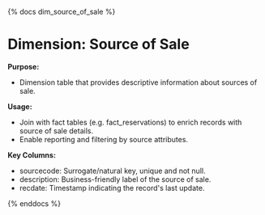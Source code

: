 {% docs dim_source_of_sale %}

# Dimension: Source of Sale

**Purpose:**

 - Dimension table that provides descriptive information about sources of sale.

**Usage:**

 - Join with fact tables (e.g. fact_reservations) to enrich records with source of sale details.
 - Enable reporting and filtering by source attributes.

**Key Columns:**

 - sourcecode: Surrogate/natural key, unique and not null.
 - description: Business-friendly label of the source of sale.
 - recdate: Timestamp indicating the record's last update.

{% enddocs %}
